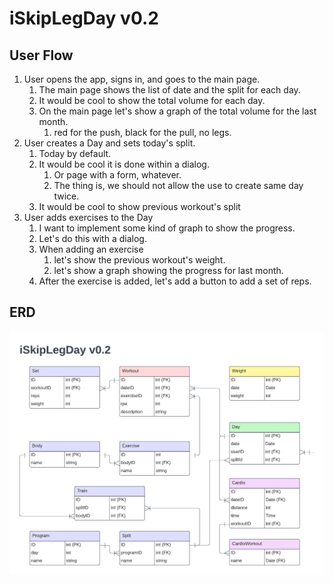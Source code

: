 # iSkipLegDay v0.2

## User Flow

1. User opens the app, signs in, and goes to the main page.
   1. The main page shows the list of date and the split for each day.
   2. It would be cool to show the total volume for each day.
   3. On the main page let's show a graph of the total volume for the last month.
      1. red for the push, black for the pull, no legs.
2. User creates a Day and sets today's split.
   1. Today by default.
   2. It would be cool it is done within a dialog.
      1. Or page with a form, whatever.
      2. The thing is, we should not allow the use to create same day twice.
   3. It would be cool to show previous workout's split
3. User adds exercises to the Day
   1. I want to implement some kind of graph to show the progress.
   2. Let's do this with a dialog.
   3. When adding an exercise
      1. let's show the previous workout's weight.
      2. let's show a graph showing the progress for last month.
   4. After the exercise is added, let's add a button to add a set of reps.

## ERD

![ERD](iSkipLegDay-v0.2.png)
